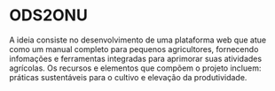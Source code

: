 # ODS2ONU
A ideia consiste no desenvolvimento de uma plataforma web que atue como um manual completo  para pequenos agricultores, fornecendo infomações e ferramentas integradas para aprimorar suas  atividades agrícolas. Os recursos e elementos que compõem o projeto incluem: práticas sustentáveis para o cultivo e elevação da produtividade.
